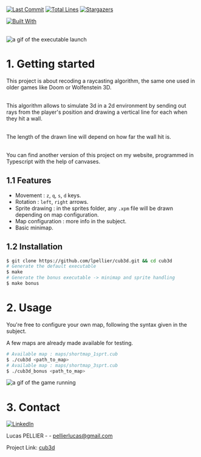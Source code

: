 [![Last Commit][last-commit]][project-url]
[![Total Lines][total-lines]][project-url]
[![Stargazers][stars-shield]][stars-url]

[![Built With][built-with-C++]][project-url]

<br/>

<img class="banner-image" src="https://lpellier.frimages/cub3d-map.gif" alt="a gif of the executable launch"/>

# 1. Getting started 
This project is about recoding a raycasting algorithm, the same one used in older games like Doom or Wolfenstein 3D.<br/><br/>

This algorithm allows to simulate 3d in a 2d environment by sending out rays from the player's position and drawing a vertical line for each when they hit a wall.<br/><br/>

The length of the drawn line will depend on how far the wall hit is.<br/><br/>

You can find another version of this project on my website, programmed in Typescript with the help of canvases.

## 1.1 Features
* Movement : `z`, `q`, `s`, `d` keys.
* Rotation : `left`, `right` arrows.
* Sprite drawing : in the sprites folder, any `.xpm` file will be drawn depending on map configuration.
* Map configuration : more info in the subject.
* Basic minimap.

## 1.2 Installation 
```bash
$ git clone https://github.com/lpellier/cub3d.git && cd cub3d
# Generate the default executable
$ make
# Generate the bonus executable -> minimap and sprite handling
$ make bonus 
```

# 2. Usage
You're free to configure your own map, following the syntax given in the subject.

A few maps are already made available for testing.
```bash
# Available map : maps/shortmap_1sprt.cub
$ ./cub3d <path_to_map>
# Available map : maps/shortmap_3sprt.cub
$ ./cub3d_bonus <path_to_map>
```

<img class="usage-image" src="https://lpellier.frimages/cub3d-game.gif" alt="a gif of the game running"/>

# 3. Contact
[![LinkedIn][linkedin-shield]][linkedin-url]

Lucas PELLIER - - pellierlucas@gmail.com

Project Link: [cub3d](https://github.com/lpellier/cub3d)

[built-with-C++]: https://img.shields.io/badge/built%20with-C++-green

[project-url]: https://github.com/lpellier/cub3d

[total-lines]: https://img.shields.io/tokei/lines/github/lpellier/cub3d
[last-commit]: https://img.shields.io/github/last-commit/lpellier/cub3d?style=flat

[stars-shield]: https://img.shields.io/github/stars/lpellier/cub3d.svg?style=flat
[stars-url]: https://github.com/lpellier/cub3d/stargazers
[linkedin-shield]: https://img.shields.io/badge/-LinkedIn-black.svg?flat&logo=linkedin&colorB=555
[linkedin-url]: https://linkedin.com/in/linkedin_username
[product-screenshot]: images/screenshot.png
[React.js]: https://img.shields.io/badge/React-20232A?style=for-the-badge&logo=react&logoColor=61DAFB
[React-url]: https://reactjs.org/ 
